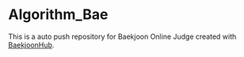 # Algorithm_Bae
This is a auto push repository for Baekjoon Online Judge created with [BaekjoonHub](https://github.com/BaekjoonHub/BaekjoonHub).
